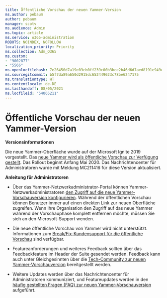 ```yaml
---
title: Öffentliche Vorschau der neuen Yammer-Version
ms.author: pebaum
author: pebaum
manager: scotv
ms.audience: Admin
ms.topic: article
ms.service: o365-administration
ROBOTS: NOINDEX, NOFOLLOW
localization_priority: Priority
ms.collection: Adm_O365
ms.custom:
- "9002877"
- "5566"
ms.openlocfilehash: 7e26450d7a19e03cb0ff239c00b3bce2b46d6d7aed8191e949ef6c0711aa9035
ms.sourcegitcommit: b5f7da89a650d2915dc652449623c78be6247175
ms.translationtype: HT
ms.contentlocale: de-DE
ms.lasthandoff: 08/05/2021
ms.locfileid: "54065211"
---
```

# <a name="new-yammer-public-preview"></a>Öffentliche Vorschau der neuen Yammer-Version

**Versionsinformationen**

Die neue Yammer-Oberfläche wurde auf der Microsoft Ignite 2019 vorgestellt. Das [neue Yammer wird als öffentliche Vorschau zur Verfügung gestellt](https://docs.microsoft.com/yammer/get-started-with-yammer/newyammer-faq). Das Rollout beginnt Anfang Mai 2020. Das Nachrichtencenter für Administratoren wurde mit Meldung MC211416 für diese Version aktualisiert.

**Anleitung für Administratoren**

- Über das Yammer-Netzwerkadministrator-Portal können Yammer-Netzwerkadministratoren [den Zugriff auf die neue Yammer-Vorschauversion konfigurieren](https://docs.microsoft.com/yammer/get-started-with-yammer/administrative-settings-opt-in-newyammer). Während der öffentlichen Vorschau können Benutzer immer auf einen direkten Link zur neuen Oberfläche zugreifen. Wenn Ihre Organisation den Zugriff auf das neue Yammer während der Vorschauphase komplett entfernen möchte, müssen Sie sich an den Microsoft-Support wenden.

- Die neue öffentliche Vorschau von Yammer wird nicht unterstützt. Informationen zum [Break/Fix-Kundensupport für die öffentliche Vorschau](https://docs.microsoft.com/yammer/get-started-with-yammer/newyammer-faq#yammer-preview-customer-support) sind verfügbar.

- Featureanforderungen und weiteres Feedback sollten über das Feedbackfeature im Header der Suite gesendet werden. Feedback kann auch unter Gleichgesinnten über die [Tech-Community zur neuen Yammer-Vorschauversion](https://techcommunity.microsoft.com/t5/new-yammer-preview/bd-p/NewYammerPreview) bereitgestellt werden.

- Weitere Updates werden über das Nachrichtencenter für Administratoren kommuniziert, und Featureupdates werden in den [häufig gestellten Fragen (FAQ) zur neuen Yammer-Vorschauversion](https://docs.microsoft.com/yammer/get-started-with-yammer/newyammer-faq) aufgeführt.
